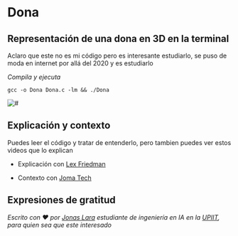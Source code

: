 # Dona

## Representación de una dona en 3D en la terminal

Aclaro que este no es mi código pero es interesante estudiarlo, se puso de moda en internet por allá del 2020 y es estudiarlo

_Compila y ejecuta_

```
gcc -o Dona Dona.c -lm && ./Dona
```

<img src=/00.-Sources/Gifs/Donut.gif alt="#"/>

## Explicación y contexto 

Puedes leer el código y tratar de entenderlo, pero tambien puedes ver estos videos que lo explican

- Explicación con [Lex Friedman](https://www.youtube.com/watch?v=DEqXNfs_HhY&t=44s)

- Contexto con [Joma Tech](https://www.youtube.com/watch?v=sW9npZVpiMI)

## Expresiones de gratitud

_Escrito con ❤️ por [Jonas Lara](https://medium.com/@jonas_lara) estudiante de ingeniería en IA en la [UPIIT](https://www.upiit.ipn.mx/), para quien sea que este interesado_

